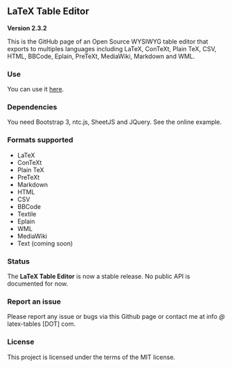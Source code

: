 ## LaTeX Table Editor ##

**Version 2.3.2**

This is the GitHub page of an Open Source WYSIWYG table editor that exports to multiples languages including LaTeX, ConTeXt, Plain TeX, CSV, HTML, BBCode, Eplain, PreTeXt, MediaWiki, Markdown and WML.

### Use

You can use it [here](http://www.latex-tables.com/).

### Dependencies

You need Bootstrap 3, ntc.js, SheetJS and JQuery. See the online example.

### Formats supported

 - LaTeX
 - ConTeXt
 - Plain TeX
 - PreTeXt
 - Markdown
 - HTML
 - CSV
 - BBCode
 - Textile
 - Eplain
 - WML
 - MediaWiki
 - Text (coming soon)

### Status

The **LaTeX Table Editor** is now a stable release. No public API is documented for now.

### Report an issue

Please report any issue or bugs via this Github page or contact me at info *@* latex-tables [DOT] com.

### License

This project is licensed under the terms of the MIT license.